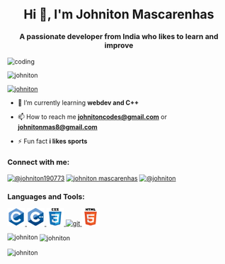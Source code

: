 <h1 align="center">Hi 👋, I'm Johniton Mascarenhas</h1>
<h3 align="center">A passionate developer from India who likes to learn and improve</h3>

<img align="center" alt="coding" width=400 src="https://i.gifer.com/9TLY.gif">

<p align="left"> <img src="https://komarev.com/ghpvc/?username=johniton&label=Profile%20views&color=0e75b6&style=flat" alt="johniton" /> </p>

<p align="left"> <a href="https://github.com/ryo-ma/github-profile-trophy"><img src="https://github-profile-trophy.vercel.app/?username=johniton" alt="johniton" /></a> </p>

- 🌱 I’m currently learning **webdev and C++**

- 📫 How to reach me **johnitoncodes@gmail.com** or **johnitonmas8@gmail.com**

- ⚡ Fun fact **i likes sports**

<h3 align="left">Connect with me:</h3>
<p align="left">
<a href="https://twitter.com/@johniton190773" target="blank"><img align="center" src="https://raw.githubusercontent.com/rahuldkjain/github-profile-readme-generator/master/src/images/icons/Social/twitter.svg" alt="@johniton190773" height="30" width="40" /></a>
<a href="https://www.linkedin.com/in/johniton-mascarenhas-08b992327?utm_source=share&utm_campaign=share_via&utm_content=profile&utm_medium=android_app" target="blank"><img align="center" src="https://raw.githubusercontent.com/rahuldkjain/github-profile-readme-generator/master/src/images/icons/Social/linked-in-alt.svg" alt="johniton mascarenhas" height="30" width="40" /></a>
<a href="https://instagram.com/_johniton_" target="blank"><img align="center" src="https://raw.githubusercontent.com/rahuldkjain/github-profile-readme-generator/master/src/images/icons/Social/instagram.svg" alt="@johniton" height="30" width="40" /></a>
</p>

<h3 align="left">Languages and Tools:</h3>
<p align="left"> <a href="https://www.cprogramming.com/" target="_blank" rel="noreferrer"> <img src="https://raw.githubusercontent.com/devicons/devicon/master/icons/c/c-original.svg" alt="c" width="40" height="40"/> </a> <a href="https://www.w3schools.com/cpp/" target="_blank" rel="noreferrer"> <img src="https://raw.githubusercontent.com/devicons/devicon/master/icons/cplusplus/cplusplus-original.svg" alt="cplusplus" width="40" height="40"/> </a> <a href="https://www.w3schools.com/css/" target="_blank" rel="noreferrer"> <img src="https://raw.githubusercontent.com/devicons/devicon/master/icons/css3/css3-original-wordmark.svg" alt="css3" width="40" height="40"/> </a> <a href="https://git-scm.com/" target="_blank" rel="noreferrer"> <img src="https://www.vectorlogo.zone/logos/git-scm/git-scm-icon.svg" alt="git" width="40" height="40"/> </a> <a href="https://www.w3.org/html/" target="_blank" rel="noreferrer"> <img src="https://raw.githubusercontent.com/devicons/devicon/master/icons/html5/html5-original-wordmark.svg" alt="html5" width="40" height="40"/> </a> </p>

<p><img align="left" src="https://github-readme-stats.vercel.app/api/top-langs?username=johniton&show_icons=true&locale=en&layout=compact" alt="johniton" /></p>

<p>&nbsp;<img align="center" src="https://github-readme-stats.vercel.app/api?username=johniton&show_icons=true&locale=en" alt="johniton" /></p>

<p><img align="center" src="https://github-readme-streak-stats.herokuapp.com/?user=johniton&" alt="johniton" /></p>
